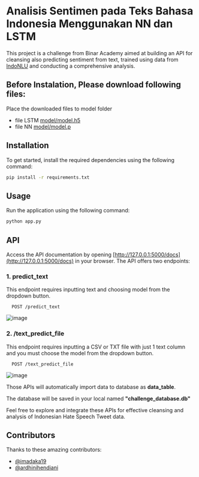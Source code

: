 # Analisis Sentimen pada Teks Bahasa Indonesia Menggunakan NN dan LSTM

This project is a challenge from Binar Academy aimed at building an API for cleansing also predicting sentiment from text, trained using data from [IndoNLU](https://github.com/IndoNLP/indonlu/tree/master/dataset/smsa_doc-sentiment-prosa) and conducting a comprehensive analysis.
## Before Instalation, Please download following files:
Place the downloaded files to model folder
- file LSTM [model/model.h5](https://drive.google.com/file/d/1SkQ9Wp4l7eekU2LF-VEE312WBb3LUzeQ/view?usp=sharing)
- file NN [model/model.p](https://drive.google.com/file/d/1qi1BomarBUhisrLOkt8dmG5-4oGJBsLH/view?usp=sharing)

## Installation

To get started, install the required dependencies using the following command:

```bash
pip install -r requirements.txt
```

## Usage

Run the application using the following command:

```bash
python app.py
```

## API

Access the API documentation by opening [http://127.0.0.1:5000/docs](http://127.0.0.1:5000/docs) in your browser. The API offers two endpoints:

### 1. predict_text

This endpoint requires inputting text and choosing model from the dropdown button.

```http
  POST /predict_text
```

![image](https://github.com/imadaka19/F-DSC24001074-18-Kelompok-1-Analasis-Sentimen-dan-Klasifikasi-Platinum/assets/74599441/cbd00d04-fccf-4e92-9033-e6ca7f6e5479)


### 2. /text_predict_file

This endpoint requires inputting a CSV or TXT file with just 1 text column and you must choose the model from the dropdown button.

```http
  POST /text_predict_file
```

![image](https://github.com/imadaka19/F-DSC24001074-18-Kelompok-1-Analasis-Sentimen-dan-Klasifikasi-Platinum/assets/74599441/c0bd668c-8f00-4132-bc5b-520a9c0c02f9)


Those APIs will automatically import data to database as **data_table**.

The database will be saved in your local named **"challenge_database.db"**

Feel free to explore and integrate these APIs for effective cleansing and analysis of Indonesian Hate Speech Tweet data.

## Contributors

Thanks to these amazing contributors:

- [@imadaka19](https://github.com/imadaka19)
- [@ardhinihendiani](https://github.com/ardhinihendiani)
